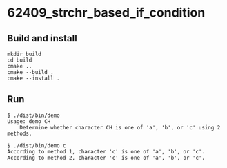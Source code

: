 # 62409_strchr_based_if_condition

## Build and install

```shell
mkdir build
cd build
cmake ..
cmake --build .
cmake --install .
```

## Run

```shell
$ ./dist/bin/demo
Usage: demo CH
    Determine whether character CH is one of 'a', 'b', or 'c' using 2 methods.

$ ./dist/bin/demo c
According to method 1, character 'c' is one of 'a', 'b', or 'c'.
According to method 2, character 'c' is one of 'a', 'b', or 'c'.
```
